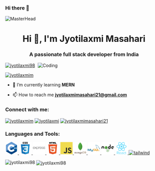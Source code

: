 ### Hi there 👋
![MasterHead](https://wallpaperbat.com/img/820041-mern-stack-wallpaper.jpg)
<h1 align="center">Hi 👋, I'm Jyotilaxmi Masahari</h1>
<h3 align="center">A passionate full stack developer from India</h3>
<image align = "right"  alt="Coding"  width="400" src="https://media.tenor.com/-UygBh3nnfEAAAAC/coding.gif">

<p align="left"> <a href="https://github.com/ryo-ma/github-profile-trophy"><img src="https://github-profile-trophy.vercel.app/?username=jyotilaxmi98" alt="jyotilaxmi98" /></a> </p>

<p align="left"> <a href="https://twitter.com/jyotilaxmim" target="blank"><img src="https://img.shields.io/twitter/follow/jyotilaxmim?logo=twitter&style=for-the-badge" alt="jyotilaxmim" /></a> </p>

- 🌱 I’m currently learning **MERN**

- 📫 How to reach me **jyotilaxmimasahari21@gmail.com**

<h3 align="left">Connect with me:</h3>
<p align="left">
<a href="https://twitter.com/jyotilaxmim" target="blank"><img align="center" src="https://raw.githubusercontent.com/rahuldkjain/github-profile-readme-generator/master/src/images/icons/Social/twitter.svg" alt="jyotilaxmim" height="30" width="40" /></a>
<a href="https://linkedin.com/in/jyotilaxmi" target="blank"><img align="center" src="https://raw.githubusercontent.com/rahuldkjain/github-profile-readme-generator/master/src/images/icons/Social/linked-in-alt.svg" alt="jyotilaxmi" height="30" width="40" /></a>
<a href="https://www.leetcode.com/jyotilaxmimasahari21" target="blank"><img align="center" src="https://raw.githubusercontent.com/rahuldkjain/github-profile-readme-generator/master/src/images/icons/Social/leet-code.svg" alt="jyotilaxmimasahari21" height="30" width="40" /></a>
</p>

<h3 align="left">Languages and Tools:</h3>
<p align="left"> <a href="https://www.w3schools.com/cpp/" target="_blank" rel="noreferrer"> <img src="https://raw.githubusercontent.com/devicons/devicon/master/icons/cplusplus/cplusplus-original.svg" alt="cplusplus" width="40" height="40"/> </a> <a href="https://www.w3schools.com/css/" target="_blank" rel="noreferrer"> <img src="https://raw.githubusercontent.com/devicons/devicon/master/icons/css3/css3-original-wordmark.svg" alt="css3" width="40" height="40"/> </a> <a href="https://expressjs.com" target="_blank" rel="noreferrer"> <img src="https://raw.githubusercontent.com/devicons/devicon/master/icons/express/express-original-wordmark.svg" alt="express" width="40" height="40"/> </a> <a href="https://www.w3.org/html/" target="_blank" rel="noreferrer"> <img src="https://raw.githubusercontent.com/devicons/devicon/master/icons/html5/html5-original-wordmark.svg" alt="html5" width="40" height="40"/> </a> <a href="https://developer.mozilla.org/en-US/docs/Web/JavaScript" target="_blank" rel="noreferrer"> <img src="https://raw.githubusercontent.com/devicons/devicon/master/icons/javascript/javascript-original.svg" alt="javascript" width="40" height="40"/> </a> <a href="https://www.mongodb.com/" target="_blank" rel="noreferrer"> <img src="https://raw.githubusercontent.com/devicons/devicon/master/icons/mongodb/mongodb-original-wordmark.svg" alt="mongodb" width="40" height="40"/> </a> <a href="https://www.mysql.com/" target="_blank" rel="noreferrer"> <img src="https://raw.githubusercontent.com/devicons/devicon/master/icons/mysql/mysql-original-wordmark.svg" alt="mysql" width="40" height="40"/> </a> <a href="https://nodejs.org" target="_blank" rel="noreferrer"> <img src="https://raw.githubusercontent.com/devicons/devicon/master/icons/nodejs/nodejs-original-wordmark.svg" alt="nodejs" width="40" height="40"/> </a> <a href="https://reactjs.org/" target="_blank" rel="noreferrer"> <img src="https://raw.githubusercontent.com/devicons/devicon/master/icons/react/react-original-wordmark.svg" alt="react" width="40" height="40"/> </a> <a href="https://tailwindcss.com/" target="_blank" rel="noreferrer"> <img src="https://www.vectorlogo.zone/logos/tailwindcss/tailwindcss-icon.svg" alt="tailwind" width="40" height="40"/> </a> </p>

<p><img align="left" src="https://github-readme-stats.vercel.app/api/top-langs?username=jyotilaxmi98&show_icons=true&locale=en&layout=compact" alt="jyotilaxmi98" /></p>

<p>&nbsp;<img align="center" src="https://github-readme-stats.vercel.app/api?username=jyotilaxmi98&show_icons=true&locale=en" alt="jyotilaxmi98" /></p>



